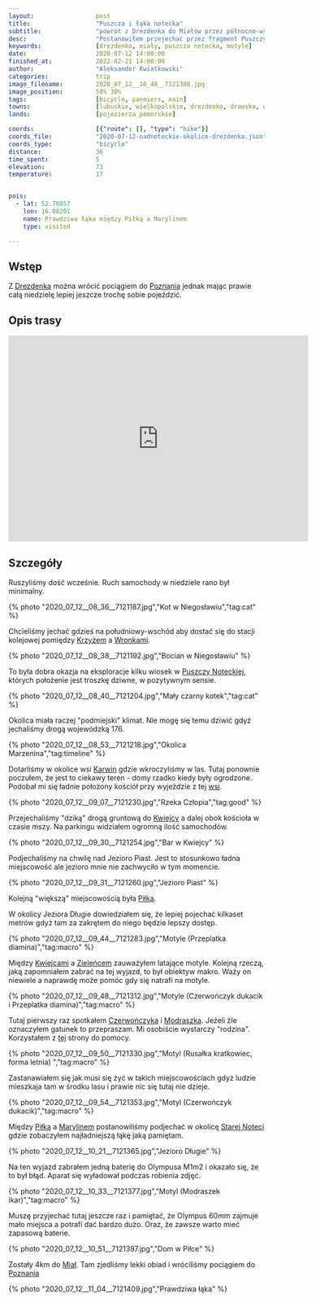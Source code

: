 ```yaml
---
layout:                 post
title:                  "Puszcza i łąka notecka"
subtitle:               "powrót z Drezdenka do Miałów przez północno-wschodnią część Puszczy Noteckiej"
desc:                   "Postanowiłem przejechać przez fragment Puszczy Noteckiej aby ułatwić powrót do Poznania. Nie myślałem, że tego dnia zobaczę tyle ciekawych motyli."
keywords:               [drezdenko, miały, puszcza notecka, motyle]
date:                   2020-07-12 14:00:00
finished_at:            2022-02-21 14:00:00
author:                 "Aleksander Kwiatkowski"
categories:             trip
image_filename:         2020_07_12__10_48__7121388.jpg
image_position:         50% 30%
tags:                   [bicycle, panniers, main]
towns:                  [lubuskie, wielkopolskie, drezdenko, drawsko, wielen]
lands:                  [pojezierza_pomorskie]

coords:                 [{"route": [], "type": "hike"}]
coords_file:            "2020-07-12-nadnoteckie-okolice-drezdenka.json"
coords_type:            "bicycle"
distance:               36
time_spent:             5
elevation:              73
temperature:            17


pois:
  - lat: 52.78857
    lon: 16.08201
    name: Prawdziwa łąka między Piłką a Marylinem
    type: visited

---
```


[motyle]: https://www.medianauka.pl/rusalkowate
[wiki-drezdenko]: https://pl.wikipedia.org/wiki/Drezdenko
[wiki-poznan]: https://pl.wikipedia.org/wiki/Pozna%C5%84
[wiki-krzyz]: https://pl.wikipedia.org/wiki/Krzy%C5%BC_Wielkopolski
[wiki-wronki]: https://pl.wikipedia.org/wiki/Wronki
[wiki-puszcza-notecka]: https://pl.wikipedia.org/wiki/Puszcza_Notecka
[wiki-karwin]: https://pl.wikipedia.org/wiki/Karwin_(wojew%C3%B3dztwo_lubuskie)
[wiki-kwiejce]: https://pl.wikipedia.org/wiki/Kwiejce
[wiki-pilka]: https://pl.wikipedia.org/wiki/Pi%C5%82ka_(powiat_czarnkowsko-trzcianecki)
[wiki-zieleniec]: https://pl.wikipedia.org/wiki/Kwiejce_Nowe
[wiki-marylin]: https://pl.wikipedia.org/wiki/Marylin_(wojew%C3%B3dztwo_wielkopolskie)
[wiki-stara-notec]: https://pl.wikipedia.org/wiki/Note%C4%87
[wiki-mialy]: https://pl.wikipedia.org/wiki/Mia%C5%82y
[wiki-przeplatka-diamina]: https://pl.wikipedia.org/wiki/Przeplatka_diamina
[wiki-czerwonczyk-dukacik]: https://pl.wikipedia.org/wiki/Czerwo%C5%84czyk_dukacik
[wiki-modraszek-ikar]: https://pl.wikipedia.org/wiki/Modraszek_ikar
[wiki-rusalka-kratkowiec]: https://pl.wikipedia.org/wiki/Rusa%C5%82ka_kratkowiec

## Wstęp

Z [Drezdenka][wiki-drezdenko] można wrócić pociągiem do [Poznania][wiki-poznan]
jednak mając prawie całą niedzielę lepiej jeszcze trochę sobie pojeździć.

## Opis trasy

<iframe height='405' width='590' frameborder='0' allowtransparency='true' scrolling='no' src='https://www.strava.com/activities/3753201219/embed/6012744ff7b2c8affe6627939091ec29051a26de'></iframe>

## Szczegóły

Ruszyliśmy dość wcześnie. Ruch samochody w niedziele rano był minimalny.

{% photo "2020_07_12__08_36__7121187.jpg","Kot w Niegosławiu","tag:cat" %}

Chcieliśmy jechać gdzieś na południowy-wschód aby dostać się do
stacji kolejowej pomiędzy [Krzyżem][wiki-krzyz]
a [Wronkami][wiki-wronki].

{% photo "2020_07_12__08_38__7121192.jpg","Bocian w Niegosławiu" %}

To była dobra okazja na eksploracje kilku wiosek
w [Puszczy Noteckiej][wiki-puszcza-notecka], których położenie jest troszkę
dziwne, w pozytywnym sensie.

{% photo "2020_07_12__08_40__7121204.jpg","Mały czarny kotek","tag:cat" %}

Okolica miała raczej "podmiejski" klimat. Nie mogę się temu dziwić gdyż jechaliśmy drogą
wojewódzką 176.

{% photo "2020_07_12__08_53__7121218.jpg","Okolica Marzenina","tag:timeline" %}

Dotarliśmy w okolice wsi [Karwin][wiki-karwin] gdzie wkroczyliśmy w las.
Tutaj ponownie poczułem, że jest to ciekawy teren - domy rzadko kiedy
były ogrodzone. Podobał mi się ładnie położony kościół przy wyjeździe
z tej [wsi][wiki-karwin].

{% photo "2020_07_12__09_07__7121230.jpg","Rzeka Człopia","tag:good" %}

Przejechaliśmy "dziką" drogą gruntową do [Kwiejcy][wiki-kwiejce] a dalej
obok kościoła w czasie mszy. Na parkingu widziałem ogromną ilość samochodów.

{% photo "2020_07_12__09_30__7121254.jpg","Bar w Kwiejcy" %}

Podjechaliśmy na chwilę nad Jezioro Piast. Jest to stosunkowo ładna miejscowość
ale jezioro mnie nie zachwyciło w tym momencie.

{% photo "2020_07_12__09_31__7121260.jpg","Jezioro Piast" %}

Kolejną "większą" miejscowością była [Piłka][wiki-pilka].

W okolicy Jeziora Długie dowiedziałem się, że lepiej pojechać kilkaset metrów gdyż
tam za zakrętem do niego będzie lepszy dostęp.

{% photo "2020_07_12__09_44__7121283.jpg","Motyle (Przeplatka diamina)","tag:macro" %}

Między [Kwiejcami][wiki-kwiejce] a [Zieleńcem][wiki-zieleniec] zauważyłem
latające motyle. Kolejną rzeczą, jaką zapomniałem zabrać na tej wyjazd,
to był obiektyw makro. Waży on niewiele a naprawdę może
pomóc gdy się natrafi na motyle.

{% photo "2020_07_12__09_48__7121312.jpg","Motyle (Czerwończyk dukacik i Przeplatka diamina)","tag:macro" %}

Tutaj pierwszy raz spotkałem [Czerwończyka][wiki-czerwonczyk-dukacik] i
[Modraszka][wiki-modraszek-ikar]. Jeżeli źle oznaczyłem gatunek to przepraszam.
Mi osobiście wystarczy "rodzina". Korzystałem z [tej][motyle] strony do pomocy.

{% photo "2020_07_12__09_50__7121330.jpg","Motyl (Rusałka kratkowiec, forma letnia) ","tag:macro" %}

Zastanawiałem się jak musi
się żyć w takich miejscowościach gdyż ludzie mieszkaja tam w środku lasu i
prawie nic się tutaj nie dzieje.

{% photo "2020_07_12__09_54__7121353.jpg","Motyl (Czerwończyk dukacik)","tag:macro" %}

Między [Piłką][wiki-pilka] a [Marylinem][wiki-marylin] postanowiliśmy
podjechać w okolicę [Starej Noteci][wiki-stara-notec] gdzie zobaczyłem
najładniejszą łąkę jaką pamiętam.

{% photo "2020_07_12__10_21__7121365.jpg","Jezioro Długie" %}

Na ten wyjazd zabrałem jedną baterię do Olympusa M1m2 i okazało się, że to był
błąd. Aparat się wyładował podczas robienia zdjęć.

{% photo "2020_07_12__10_33__7121377.jpg","Motyl (Modraszek ikar)","tag:macro" %}

Muszę przyjechać tutaj
jeszcze raz i pamiętać, że Olympus 60mm zajmuje mało miejsca a potrafi
dać bardzo dużo. Oraz, że zawsze warto mieć zapasową baterie.

{% photo "2020_07_12__10_51__7121397.jpg","Dom w Piłce" %}

Zostały 4km do [Miał][wiki-mialy]. Tam zjedliśmy lekki obiad i wróciliśmy pociągiem
do [Poznania][wiki-poznan]

{% photo "2020_07_12__11_04__7121409.jpg","Prawdziwa łąka" %}
